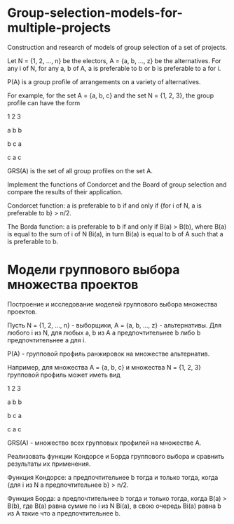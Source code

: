 # Group-selection-models-for-multiple-projects 

Construction and research of models of group selection of a set of projects. 

Let N = {1, 2, ..., n} be the electors, A = {a, b, ..., z} be the alternatives.
For any i of N, for any a, b of A, a is preferable to b or b is preferable to a for i.

P(A) is a group profile of arrangements on a variety of alternatives. 

For example, for the set A = {a, b, c} and the set N = {1, 2, 3}, the group profile can have the form

1    2    3

a    b    b

b    c    a

c    a    c

GRS(A) is the set of all group profiles on the set A.

Implement the functions of Condorcet and the Board of group selection and compare the results of their application. 

Condorcet function:
a is preferable to b if and only if {for i of N, a is preferable to b} > n/2.

The Borda function:
a is preferable to b if and only if B(a) > B(b), where B(a) is equal to the sum of i of N Bi(a), in turn Bi(a) is equal to b of A such that a is preferable to b.

# Модели группового выбора множества проектов

Построение и исследование моделей группового выбора множества проектов.

Пусть N = {1, 2, ..., n} - выборщики, A = {a, b, ..., z} - альтернативы.
Для любого i из N, для любых a, b из A a предпочтительнее b либо b предпочтительнее a для i.

P(A) - групповой профиль ранжировок на множестве альтернатив. 

Например, для множества A = {a, b, c} и множества N = {1, 2, 3} групповой профиль может иметь вид

1    2    3

a    b    b

b    c    a

c    a    c

GRS(A) - множество всех групповых профилей на множестве A.

Реализовать функции Кондорсе и Борда группового выбора  и сравнить результаты их применения. 

Функция Кондорсе:
a предпочтительнее b тогда и только тогда, когда {для i из N a предпочтительнее b} > n/2.

Функция Борда:
a предпочтительнее b тогда и только тогда, когда B(a) > B(b), где B(a) равна сумме по i из N Bi(a), в свою очередь Bi(a) равна b из A такие что а предпочтительнее b.
